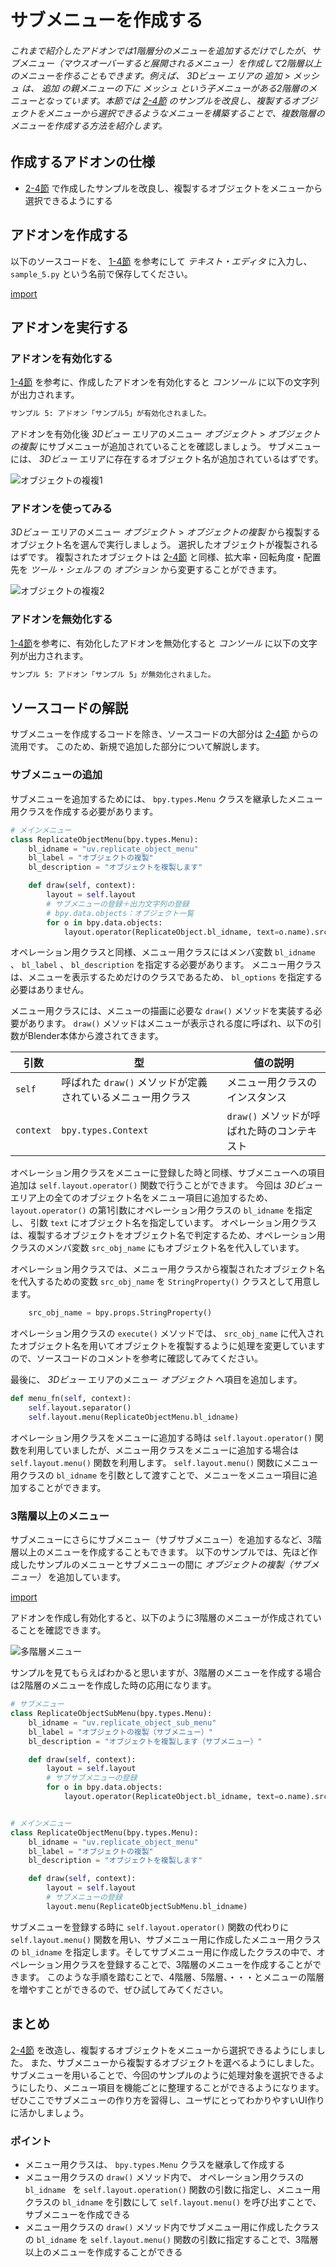 <div id="sect_title_img_2_5"></div>

<div id="sect_title_text"></div>

# サブメニューを作成する

<div id="preface"></div>

###### これまで紹介したアドオンでは1階層分のメニューを追加するだけでしたが、サブメニュー（マウスオーバーすると展開されるメニュー）を作成して2階層以上のメニューを作ることもできます。例えば、 *3Dビュー* エリアの *追加* > *メッシュ* は、 *追加* の親メニューの下に *メッシュ* という子メニューがある2階層のメニューとなっています。本節では [2-4節](04_Sample_4_Replicate_object_1.md) のサンプルを改良し、複製するオブジェクトをメニューから選択できるようなメニューを構築することで、複数階層のメニューを作成する方法を紹介します。

## 作成するアドオンの仕様

* [2-4節](04_Sample_4_Replicate_object_1.md) で作成したサンプルを改良し、複製するオブジェクトをメニューから選択できるようにする

## アドオンを作成する

以下のソースコードを、 [1-4節](../chapter_01/04_Install_own_Add-on.md) を参考にして *テキスト・エディタ* に入力し、```sample_5.py``` という名前で保存してください。

[import](../../sample/src/chapter_02/sample_5.py)

## アドオンを実行する

### アドオンを有効化する

[1-4節](../chapter_01/04_Install_own_Add-on.md) を参考に、作成したアドオンを有効化すると *コンソール* に以下の文字列が出力されます。

```sh
サンプル 5: アドオン「サンプル5」が有効化されました。
```

アドオンを有効化後 *3Dビュー* エリアのメニュー *オブジェクト* > *オブジェクトの複製* にサブメニューが追加されていることを確認しましょう。
サブメニューには、 *3Dビュー* エリアに存在するオブジェクト名が追加されているはずです。

![オブジェクトの複複1](https://dl.dropboxusercontent.com/s/suhwkprgpkrrwqh/use_add-on_1.png "オブジェクトの複製1")


### アドオンを使ってみる


*3Dビュー* エリアのメニュー *オブジェクト* > *オブジェクトの複製* から複製するオブジェクト名を選んで実行しましょう。
選択したオブジェクトが複製されるはずです。
複製されたオブジェクトは [2-4節](04_Sample_4_Replicate_object_1.md) と同様、拡大率・回転角度・配置先を *ツール・シェルフ* の *オプション* から変更することができます。

![オブジェクトの複複2](https://dl.dropboxusercontent.com/s/o0ten4sgfm8jter/use_add-on_2.png "オブジェクトの複製2")

### アドオンを無効化する

[1-4節](../chapter_01/04_Install_own_Add-on.md)を参考に、有効化したアドオンを無効化すると *コンソール* に以下の文字列が出力されます。

```sh
サンプル 5: アドオン「サンプル 5」が無効化されました。
```

## ソースコードの解説

サブメニューを作成するコードを除き、ソースコードの大部分は [2-4節](04_Sample_4_Replicate_object_1.md) からの流用です。
このため、新規で追加した部分について解説します。

### サブメニューの追加

サブメニューを追加するためには、 ```bpy.types.Menu``` クラスを継承したメニュー用クラスを作成する必要があります。

```py:sample_5_part1.py
# メインメニュー
class ReplicateObjectMenu(bpy.types.Menu):
    bl_idname = "uv.replicate_object_menu"
    bl_label = "オブジェクトの複製"
    bl_description = "オブジェクトを複製します"

    def draw(self, context):
        layout = self.layout
        # サブメニューの登録＋出力文字列の登録
        # bpy.data.objects：オブジェクト一覧
        for o in bpy.data.objects:
            layout.operator(ReplicateObject.bl_idname, text=o.name).src_obj_name = o.name
```

オペレーション用クラスと同様、メニュー用クラスにはメンバ変数 ```bl_idname``` 、 ```bl_label``` 、 ```bl_description``` を指定する必要があります。
メニュー用クラスは、メニューを表示するためだけのクラスであるため、 ```bl_options``` を指定する必要はありません。

メニュー用クラスには、メニューの描画に必要な ```draw()``` メソッドを実装する必要があります。
```draw()``` メソッドはメニューが表示される度に呼ばれ、以下の引数がBlender本体から渡されてきます。

|引数|型|値の説明|
|---|---|---|
|```self```|呼ばれた ```draw()``` メソッドが定義されているメニュー用クラス|メニュー用クラスのインスタンス|
|```context```|```bpy.types.Context```|```draw()``` メソッドが呼ばれた時のコンテキスト|

オペレーション用クラスをメニューに登録した時と同様、サブメニューへの項目追加は ```self.layout.operator()``` 関数で行うことができます。
今回は *3Dビュー* エリア上の全てのオブジェクト名をメニュー項目に追加するため、 ```layout.operator()``` の第1引数にオペレーション用クラスの ```bl_idname``` を指定し、 引数 ```text``` にオブジェクト名を指定しています。
オペレーション用クラスは、複製するオブジェクトをオブジェクト名で判定するため、オペレーション用クラスのメンバ変数 ```src_obj_name``` にもオブジェクト名を代入しています。

オペレーション用クラスでは、メニュー用クラスから複製されたオブジェクト名を代入するための変数 ```src_obj_name``` を ```StringProperty()``` クラスとして用意します。

```py:sample_5_part2.py
    src_obj_name = bpy.props.StringProperty()
```

オペレーション用クラスの ```execute()``` メソッドでは、 ```src_obj_name``` に代入されたオブジェクト名を用いてオブジェクトを複製するように処理を変更していますので、ソースコードのコメントを参考に確認してみてください。

最後に、 *3Dビュー* エリアのメニュー *オブジェクト* へ項目を追加します。

```py:sample_5_part3.py
def menu_fn(self, context):
    self.layout.separator()
    self.layout.menu(ReplicateObjectMenu.bl_idname)
```

オペレーション用クラスをメニューに追加する時は ```self.layout.operator()``` 関数を利用していましたが、メニュー用クラスをメニューに追加する場合は ```self.layout.menu()``` 関数を利用します。
```self.layout.menu()``` 関数にメニュー用クラスの ```bl_idname``` を引数として渡すことで、メニューをメニュー項目に追加することができます。

### 3階層以上のメニュー

サブメニューにさらにサブメニュー（サブサブメニュー）を追加するなど、3階層以上のメニューを作成することもできます。
以下のサンプルでは、先ほど作成したサンプルのメニューとサブメニューの間に *オブジェクトの複製（サブメニュー）* を追加しています。

[import](../../sample/src/chapter_02/sample_5_alt.py)

アドオンを作成し有効化すると、以下のように3階層のメニューが作成されていることを確認できます。

![多階層メニュー](https://dl.dropboxusercontent.com/s/rrpepaa9eygx9qt/multilevel_menu.png "多階層メニュー")

サンプルを見てもらえばわかると思いますが、3階層のメニューを作成する場合は2階層のメニューを作成した時の応用になります。

```py:sample_5_alt_part1.py
# サブメニュー
class ReplicateObjectSubMenu(bpy.types.Menu):
    bl_idname = "uv.replicate_object_sub_menu"
    bl_label = "オブジェクトの複製（サブメニュー）"
    bl_description = "オブジェクトを複製します（サブメニュー）"

    def draw(self, context):
        layout = self.layout
        # サブサブメニューの登録
        for o in bpy.data.objects:
            layout.operator(ReplicateObject.bl_idname, text=o.name).src_obj_name = o.name


# メインメニュー
class ReplicateObjectMenu(bpy.types.Menu):
    bl_idname = "uv.replicate_object_menu"
    bl_label = "オブジェクトの複製"
    bl_description = "オブジェクトを複製します"

    def draw(self, context):
        layout = self.layout
        # サブメニューの登録
        layout.menu(ReplicateObjectSubMenu.bl_idname)
```

サブメニューを登録する時に ```self.layout.operator()``` 関数の代わりに ```self.layout.menu()``` 関数を用い、サブメニュー用に作成したメニュー用クラスの ```bl_idname``` を指定します。そしてサブメニュー用に作成したクラスの中で、オペレーション用クラスを登録することで、3階層のメニューを作成することができます。
このような手順を踏むことで、4階層、5階層、・・・とメニューの階層を増やすことができるので、ぜひ試してみてください。

## まとめ

[2-4節](04_Sample_4_Replicate_object_1.md) を改造し、複製するオブジェクトをメニューから選択できるようにしました。
また、サブメニューから複製するオブジェクトを選べるようにしました。
サブメニューを用いることで、今回のサンプルのように処理対象を選択できるようにしたり、メニュー項目を機能ごとに整理することができるようになります。
ぜひここでサブメニューの作り方を習得し、ユーザにとってわかりやすいUI作りに活かしましょう。

### ポイント

<div id="point_item"></div>

* メニュー用クラスは、 ```bpy.types.Menu``` クラスを継承して作成する
* メニュー用クラスの ```draw()``` メソッド内で、 オペレーション用クラスの ```bl_idname ``` を ```self.layout.operation()``` 関数の引数に指定し、メニュー用クラスの ```bl_idname``` を引数にして ```self.layout.menu()``` を呼び出すことで、サブメニューを作成できる
* メニュー用クラスの ```draw()``` メソッド内でサブメニュー用に作成したクラスの ```bl_idname``` を ```self.layout.menu()``` 関数の引数に指定することで、3階層以上のメニューを作成することができる
